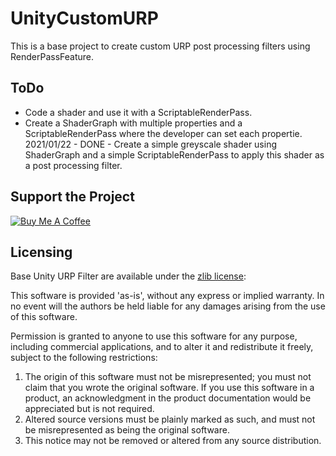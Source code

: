 # UnityCustomURP
This is a base project to create custom URP post processing filters using RenderPassFeature.

## ToDo
- Code a shader and use it with a ScriptableRenderPass.
- Create a ShaderGraph with multiple properties and a ScriptableRenderPass where the developer can set each propertie.
2021/01/22 - DONE - Create a simple greyscale shader using ShaderGraph and a simple ScriptableRenderPass to apply this shader as a post processing filter. 

## Support the Project
<a href="https://www.buymeacoffee.com/canalzito" target="_blank"><img src="https://bmc-cdn.nyc3.digitaloceanspaces.com/BMC-button-images/custom_images/orange_img.png" alt="Buy Me A Coffee" style="height: auto !important;width: auto !important;" ></a>

## Licensing
Base Unity URP Filter are available under the <a href="https://www.zlib.net/zlib_license.html" target="_blank">zlib license</a>:

This software is provided 'as-is', without any express or implied 
warranty.  In no event will the authors be held liable for any damages
arising from the use of this software.

Permission is granted to anyone to use this software for any purpose,
including commercial applications, and to alter it and redistribute it
freely, subject to the following restrictions:

1. The origin of this software must not be misrepresented; you must not
   claim that you wrote the original software. If you use this software
   in a product, an acknowledgment in the product documentation would be
   appreciated but is not required.
2. Altered source versions must be plainly marked as such, and must not be
   misrepresented as being the original software.
3. This notice may not be removed or altered from any source distribution.
